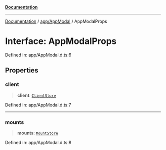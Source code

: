 [**Documentation**](../../../index.md)

***

[Documentation](../../../index.md) / [app/AppModal](../index.md) / AppModalProps

# Interface: AppModalProps

Defined in: app/AppModal.d.ts:6

## Properties

### client

> **client**: [`ClientStore`](../../../stores/ClientStore/classes/ClientStore.md)

Defined in: app/AppModal.d.ts:7

***

### mounts

> **mounts**: [`MountStore`](../../../stores/MountStore/classes/MountStore.md)

Defined in: app/AppModal.d.ts:8
